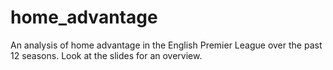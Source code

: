 # home_advantage

An analysis of home advantage in the English Premier League over the past 12 seasons. Look at the slides for an overview.
